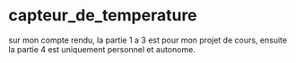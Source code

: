# capteur_de_temperature
sur mon compte rendu, la partie 1 a 3 est pour mon projet de cours, ensuite la partie 4 est uniquement personnel et autonome.
